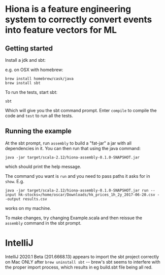 # Hiona is a feature engineering system to correctly convert events into feature vectors for ML

## Getting started
Install a jdk and sbt:

e.g. on OSX with homebrew:

```
brew install homebrew/cask/java
brew install sbt
```

To run the tests, start sbt:
```
sbt
```
Which will give you the sbt command prompt. Enter `compile` to compile the code and `test` to run
all the tests.

## Running the example

At the sbt prompt, run `assembly` to build a "fat-jar" a jar with all dependencies in it. You can
then run that using the java command:

```
java -jar target/scala-2.12/hiona-assembly-0.1.0-SNAPSHOT.jar
```
which should print the help message.

The command you want is `run` and you need to pass paths it asks for in `show`. E.g.
```
java -jar target/scala-2.12/hiona-assembly-0.1.0-SNAPSHOT.jar run --input hk-stocks=/home/oscar/Downloads/hk_prices_1h_2y_2017-06-20.csv --output results.csv
```

works on my machine.

To make changes, try changing Example.scala and then reissue the `assembly` command in the sbt
prompt.

# IntelliJ

IntelliJ 2020.1 Beta (201.6668.13) 
appears to import the sbt project correctly on Mac
ONLY after `brew uninstall sbt` -- brew's sbt seems to
interfere with the proper import process, which results in eg build.sbt
file being all red. 